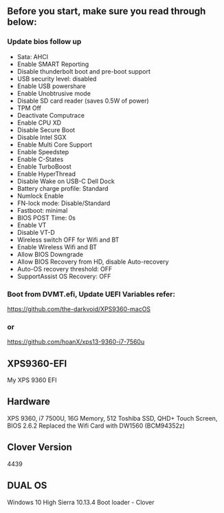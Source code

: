 ## Before you start, make sure you read through below:

### Update bios follow up 
- Sata: AHCI
- Enable SMART Reporting
- Disable thunderbolt boot and pre-boot support
- USB security level: disabled
- Enable USB powershare
- Enable Unobtrusive mode
- Disable SD card reader (saves 0.5W of power)
- TPM Off
- Deactivate Computrace
- Enable CPU XD
- Disable Secure Boot
- Disable Intel SGX
- Enable Multi Core Support
- Enable Speedstep
- Enable C-States
- Enable TurboBoost
- Enable HyperThread
- Disable Wake on USB-C Dell Dock
- Battery charge profile: Standard
- Numlock Enable
- FN-lock mode: Disable/Standard
- Fastboot: minimal
- BIOS POST Time: 0s
- Enable VT
- Disable VT-D
- Wireless switch OFF for Wifi and BT
- Enable Wireless Wifi and BT
- Allow BIOS Downgrade
- Allow BIOS Recovery from HD, disable Auto-recovery
- Auto-OS recovery threshold: OFF
- SupportAssist OS Recovery: OFF

### Boot from DVMT.efi, Update UEFI Variables refer:
https://github.com/the-darkvoid/XPS9360-macOS

### or 
https://github.com/hoanX/xps13-9360-i7-7560u

## XPS9360-EFI
My XPS 9360 EFI

## Hardware
XPS 9360, i7 7500U, 16G Memory, 512 Toshiba SSD, QHD+ Touch Screen, BIOS 2.6.2
Replaced the Wifi Card with DW1560 (BCM94352z)

## Clover Version
4439

## DUAL OS
Windows 10
High Sierra 10.13.4
Boot loader - Clover
